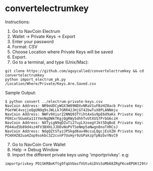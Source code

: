 # convertelectrumkey

Instructions:

1. Go to NavCoin Electrum
2. Wallet -> Private Keys -> Export
3. Enter your password
3. Format: CSV
4. Choose Location where Private Keys will be saved
5. Export.
6. Go to a terminal, and type (Unix/Mac):
```
git clone https://github.com/aguycalled/convertelectrumkey && cd convertelectrumkey
python import_electrum_pk.py /Location/Where/Private/Keys.Are.Saved.csv
```
Sample Output:
```
$ python convert ../electrum-private-keys.csv 
NavCoin Address: NR9eUDCyWGX3W89NDXvNRaV1uFBzHZ8acb Private Key: PGeYWC4vojjeQgUN9g9sJWLLk7GRR42JHjGT42bwTuX8PLANNmju
NavCoin Address: NWFv9XiurZ2NNQ93TYihtAxGu9pE6d9aKx Private Key: PEKCxr5UumXa11tYmnNgDWkTKgjQgRWy5dhhTvUtXUS7PrbG6ciH
NavCoin Address: NXTyigN9qDZuTi27uyLXzoegYJkt5DqBoE Private Key: PD44ud5b89d4sz4FV3BXHiJJDDvNoPVTSeNmp5aNwgn8noTXRCsJ
NavCoin Address: NdgQZtSTyzJPSkgd6av4NccuLQgcjEsXZH Private Key: PCHXHZ82ua4Zop9sokbc3Z2cvnP7UuHyr9zGPakzpTpNzbvYNsC9
```
7. Go to NavCoin Core Wallet
8. Help -> Debug Window
9. Import the different private keys using 'importprivkey'. e.g:
```
importprivkey PD1SKRBoKftg9fqGVUasfVUtu4iDVsSoMb68ZRgFKce8PUKt29tr
```
